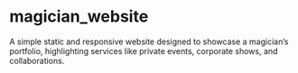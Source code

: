 # magician_website
A simple static and responsive website designed to showcase a magician’s portfolio, highlighting services like private events, corporate shows, and collaborations.
